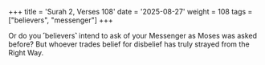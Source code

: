 +++
title = 'Surah 2, Verses 108'
date = '2025-08-27'
weight = 108
tags = ["believers", "messenger"]
+++

Or do you ˹believers˺ intend to ask of your Messenger as Moses was asked before? But whoever trades belief for disbelief has truly strayed from the Right Way.